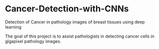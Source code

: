 # Cancer-Detection-with-CNNs
Detection of Cancer in pathology images of breast tissues using deep learning

The goal of this project is to assist pathologists in detecting cancer cells in gigapixel pathology images.
